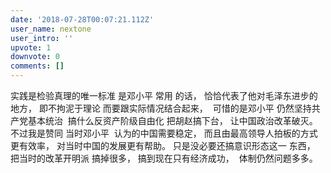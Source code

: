 ```yaml
---
date: '2018-07-28T00:07:21.112Z'
user_name: nextone
user_intro: ''
upvote: 1
downvote: 0
comments: []
---
```


实践是检验真理的唯一标准 是邓小平 常用 的话， 恰恰代表了他对毛泽东进步的地方， 即不拘泥于理论 而要跟实际情况结合起来，  可惜的是邓小平 仍然坚持共产党基本统治  搞什么反资产阶级自由化 把胡赵搞下台， 让中国政治改革破灭。  不过我是赞同 当时邓小平  认为的中国需要稳定， 而且由最高领导人拍板的方式  更有效率， 对当时中国的发展更有帮助。 只是没必要还搞意识形态这一 东西， 把当时的改革开明派 搞掉很多， 搞到现在只有经济成功，  体制仍然问题多多。
